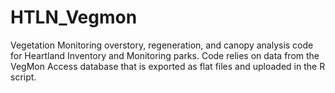 # HTLN_Vegmon
Vegetation Monitoring overstory, regeneration, and canopy analysis code for Heartland Inventory and Monitoring parks. Code relies on data from the VegMon Access database that is exported as flat files and uploaded in the R script. 
